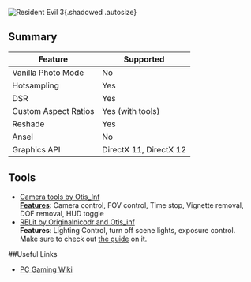 ![Resident Evil 3](Images\re3_header.png "Shot by ItsYFP"){.shadowed .autosize}

## Summary

Feature | Supported
--|--
Vanilla Photo Mode | No
Hotsampling | Yes
DSR | Yes
Custom Aspect Ratios | Yes (with tools)
Reshade | Yes
Ansel | No
Graphics API | DirectX 11, DirectX 12
 
## Tools

* [Camera tools by Otis_Inf](https://www.patreon.com/Otis_Inf/posts)  
**[Features](https://opm.fransbouma.com/Cameras/re3.htm)**: Camera control, FOV control, Time stop, Vignette removal, DOF removal, HUD toggle
* [RELit by Originalnicodr and Otis_inf](https://github.com/originalnicodr/RELit)  
**Features**: Lighting Control, turn off scene lights, exposure control.  
Make sure to check out [the guide](GeneralGuides/relit.htm) on it. 


##Useful Links

* [PC Gaming Wiki](https://www.pcgamingwiki.com/wiki/Resident_Evil_3_\(2020)